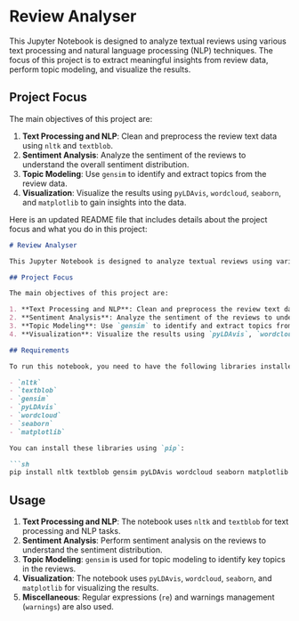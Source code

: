 # Review Analyser

This Jupyter Notebook is designed to analyze textual reviews using various text processing and natural language processing (NLP) techniques. The focus of this project is to extract meaningful insights from review data, perform topic modeling, and visualize the results.

## Project Focus

The main objectives of this project are:

1. **Text Processing and NLP**: Clean and preprocess the review text data using `nltk` and `textblob`.
2. **Sentiment Analysis**: Analyze the sentiment of the reviews to understand the overall sentiment distribution.
3. **Topic Modeling**: Use `gensim` to identify and extract topics from the review data.
4. **Visualization**: Visualize the results using `pyLDAvis`, `wordcloud`, `seaborn`, and `matplotlib` to gain insights into the data.

Here is an updated README file that includes details about the project focus and what you do in this project:

```markdown
# Review Analyser

This Jupyter Notebook is designed to analyze textual reviews using various text processing and natural language processing (NLP) techniques. The focus of this project is to extract meaningful insights from review data, perform topic modeling, and visualize the results.

## Project Focus

The main objectives of this project are:

1. **Text Processing and NLP**: Clean and preprocess the review text data using `nltk` and `textblob`.
2. **Sentiment Analysis**: Analyze the sentiment of the reviews to understand the overall sentiment distribution.
3. **Topic Modeling**: Use `gensim` to identify and extract topics from the review data.
4. **Visualization**: Visualize the results using `pyLDAvis`, `wordcloud`, `seaborn`, and `matplotlib` to gain insights into the data.

## Requirements

To run this notebook, you need to have the following libraries installed:

- `nltk`
- `textblob`
- `gensim`
- `pyLDAvis`
- `wordcloud`
- `seaborn`
- `matplotlib`

You can install these libraries using `pip`:

```sh
pip install nltk textblob gensim pyLDAvis wordcloud seaborn matplotlib
```

## Usage

1. **Text Processing and NLP**: The notebook uses `nltk` and `textblob` for text processing and NLP tasks.
2. **Sentiment Analysis**: Perform sentiment analysis on the reviews to understand the sentiment distribution.
3. **Topic Modeling**: `gensim` is used for topic modeling to identify key topics in the reviews.
4. **Visualization**: The notebook uses `pyLDAvis`, `wordcloud`, `seaborn`, and `matplotlib` for visualizing the results.
5. **Miscellaneous**: Regular expressions (`re`) and warnings management (`warnings`) are also used.
